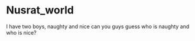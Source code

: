 # Nusrat_world
I have two boys, naughty and nice
can you guys guess who is naughty and who is nice?

